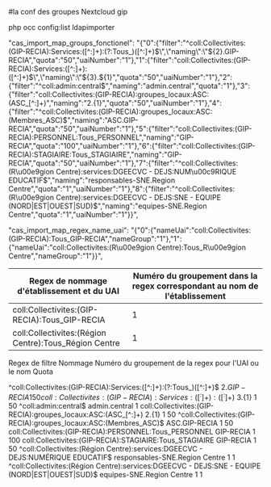 #la conf des groupes Nextcloud gip

php occ config:list ldapimporter

"cas_import_map_groups_fonctionel": "{\"0\":{\"filter\":\"^coll:Collectivites:(GIP-RECIA):Services:([^:]+):(?:Tous_)([^:]+)$\",\"naming\":\"${2}.GIP-RECIA\",\"quota\":\"50\",\"uaiNumber\":\"1\"},\"1\":{\"filter\":\"coll:Collectivites:(GIP-RECIA):Services:([^:]+):([^:]+)$\",\"naming\":\"${3}.${1}\",\"quota\":\"50\",\"uaiNumber\":\"1\"},\"2\":{\"filter\":\"^coll:admin:central$\",\"naming\":\"admin.central\",\"quota\":\"1\"},\"3\":{\"filter\":\"coll:Collectivites:(GIP-RECIA):groupes_locaux:ASC:(ASC_[^:]+)\",\"naming\":\"${2}.${1}\",\"quota\":\"50\",\"uaiNumber\":\"1\"},\"4\":{\"filter\":\"^coll:Collectivites:(GIP-RECIA):groupes_locaux:ASC:(Membres_ASC)$\",\"naming\":\"ASC.GIP-RECIA\",\"quota\":\"50\",\"uaiNumber\":\"1\"},\"5\":{\"filter\":\"coll:Collectivites:(GIP-RECIA):PERSONNEL:Tous_PERSONNEL\",\"naming\":\"GIP-RECIA\",\"quota\":\"100\",\"uaiNumber\":\"1\"},\"6\":{\"filter\":\"coll:Collectivites:(GIP-RECIA):STAGIAIRE:Tous_STAGIAIRE\",\"naming\":\"GIP-RECIA\",\"quota\":\"50\",\"uaiNumber\":\"1\"},\"7\":{\"filter\":\"^coll:Collectivites:(R\u00e9gion Centre):services:DGEECVC - DEJS:NUM\u00c9RIQUE EDUCATIF$\",\"naming\":\"responsables-SNE.Region Centre\",\"quota\":\"1\",\"uaiNumber\":\"1\"},\"8\":{\"filter\":\"^coll:Collectivites:(R\u00e9gion Centre):services:DGEECVC - DEJS:SNE - EQUIPE (NORD|EST|OUEST|SUD)$\",\"naming\":\"equipes-SNE.Region Centre\",\"quota\":\"1\",\"uaiNumber\":\"1\"}}",

"cas_import_map_regex_name_uai": "{\"0\":{\"nameUai\":\"coll:Collectivites:(GIP-RECIA):Tous_GIP-RECIA\",\"nameGroup\":\"1\"},\"1\":{\"nameUai\":\"coll:Collectivites:(R\u00e9gion Centre):Tous_R\u00e9gion Centre\",\"nameGroup\":\"1\"}}",


| Regex de nommage d'établissement et du UAI | Numéro du groupement dans la regex correspondant au nom de l'établissement |
|--------------------------------------------|----------------------------------------------------------------------------|
| coll:Collectivites:(GIP-RECIA):Tous_GIP-RECIA | 1 |
| coll:Collectivites:(Région Centre):Tous_Région Centre | 1 |


 Regex de filtre 																				Nommage			 				Numéro du groupement de la regex pour l'UAI ou le nom 	Quota

 ^coll:Collectivites:(GIP-RECIA):Services:([^:]+):(?:Tous_)([^:]+)$								${2}.GIP-RECIA					1														50
 coll:Collectivites:(GIP-RECIA):Services:([^:]+):([^:]+)$										${3}.${1}						1														50
 ^coll:admin:central$																			admin.central																			1
 coll:Collectivites:(GIP-RECIA):groupes_locaux:ASC:(ASC_[^:]+)									${2}.${1}						1														50
 ^coll:Collectivites:(GIP-RECIA):groupes_locaux:ASC:(Membres_ASC)$								ASC.GIP-RECIA					1														50
 coll:Collectivites:(GIP-RECIA):PERSONNEL:Tous_PERSONNEL										GIP-RECIA						1														100
 coll:Collectivites:(GIP-RECIA):STAGIAIRE:Tous_STAGIAIRE										GIP-RECIA						1														50
 ^coll:Collectivites:(Région Centre):services:DGEECVC - DEJS:NUMÉRIQUE EDUCATIF$				responsables-SNE.Region Centre	1														1
 ^coll:Collectivites:(Région Centre):services:DGEECVC - DEJS:SNE - EQUIPE (NORD|EST|OUEST|SUD)$	equipes-SNE.Region Centre		1														1
